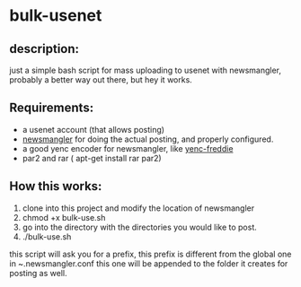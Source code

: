 bulk-usenet
===========
description:
------------
just a simple bash script for mass uploading to usenet with newsmangler, probably a better way out there, but hey it works.


Requirements:
-------------
* a usenet account (that allows posting)
* [newsmangler](https://github.com/madcowfred/newsmangler) for doing the actual posting, and properly configured.
* a good yenc encoder for newsmangler, like [yenc-freddie](https://github.com/thebananafish/yenc-freddie)
* par2 and rar ( apt-get install rar par2)

How this works:
---------------
1.  clone into this project and modify the location of newsmangler
2.  chmod +x bulk-use.sh
3.  go into the directory with the directories you would like to post.
4.  ./bulk-use.sh


this script will ask you for a prefix, this prefix is different from the global one in ~.newsmangler.conf this one will be appended to the folder it creates for posting as well.
